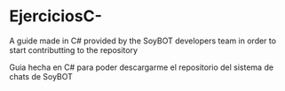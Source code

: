 # EjerciciosC-

A guide made in C# provided by the SoyBOT developers team in order to start contributting to the repository

Guia hecha en C# para poder descargarme el repositorio del sistema de chats de SoyBOT
